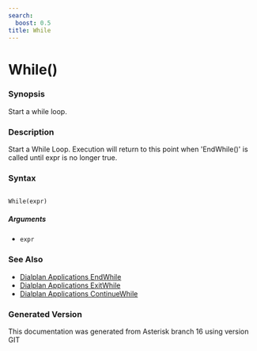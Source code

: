 ```yaml
---
search:
  boost: 0.5
title: While
---
```


# While()

### Synopsis

Start a while loop.

### Description

Start a While Loop. Execution will return to this point when 'EndWhile()' is called until expr is no longer true.<br>


### Syntax


```

While(expr)
```
##### Arguments


* `expr`

### See Also

* [Dialplan Applications EndWhile](/Asterisk_16_Documentation/API_Documentation/Dialplan_Applications/EndWhile)
* [Dialplan Applications ExitWhile](/Asterisk_16_Documentation/API_Documentation/Dialplan_Applications/ExitWhile)
* [Dialplan Applications ContinueWhile](/Asterisk_16_Documentation/API_Documentation/Dialplan_Applications/ContinueWhile)


### Generated Version

This documentation was generated from Asterisk branch 16 using version GIT 
